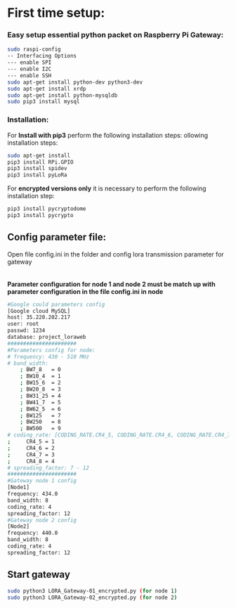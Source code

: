 # First time setup:	
### Easy setup essential python packet on Raspberry Pi Gateway:	
```bash	
sudo raspi-config	
-- Interfacing Options	
--- enable SPI	
--- enable I2C	
--- enable SSH	
sudo apt-get install python-dev python3-dev	
sudo apt-get install xrdp	
sudo apt-get install python-mysqldb	
sudo pip3 install mysql	
```	


 ### Installation:	
For **Install with pip3** perform the following installation steps:	ollowing installation steps:
```bash
sudo apt-get install 
pip3 install RPi.GPIO	
pip3 install spidev	
pip3 install pyLoRa
```
For **encrypted versions only** it is necessary to perform the following installation step:	
```bash	
pip3 install pycryptodome	
pip3 install pycrypto	
```
 ## Config parameter file:	
Open file config.ini in the folder and config lora transmission parameter for gateway 	
</br>	
 **Parameter configuration for node 1 and node 2 must be match up with parameter configuration in the file config.ini in node**	
```bash	
#Google could parameters config
[Google cloud MySQL]
host: 35.220.202.217
user: root
passwd: 1234
database: project_loraweb
######################
#Parameters config for node:
# frequency: 430 - 510 MHz
# band_width: 
    ; BW7_8   = 0
    ; BW10_4  = 1
    ; BW15_6  = 2
    ; BW20_8  = 3
    ; BW31_25 = 4
    ; BW41_7  = 5
    ; BW62_5  = 6
    ; BW125   = 7
    ; BW250   = 8
    ; BW500   = 9
# coding_rate: [CODING_RATE.CR4_5, CODING_RATE.CR4_6, CODING_RATE.CR4_7, CODING_RATE.CR4_8]
;     CR4_5 = 1
;     CR4_6 = 2
;     CR4_7 = 3
;     CR4_8 = 4
# spreading_factor: 7 - 12
######################
#Gateway node 1 config
[Node1]
frequency: 434.0
band_width: 8
coding_rate: 4
spreading_factor: 12
#Gateway node 2 config
[Node2]
frequency: 440.0
band_width: 8
coding_rate: 4
spreading_factor: 12
```
## Start gateway	
```bash	 
sudo python3 LORA_Gateway-01_encrypted.py (for node 1)	 
sudo python3 LORA_Gateway-02_encrypted.py (for node 2)
```
